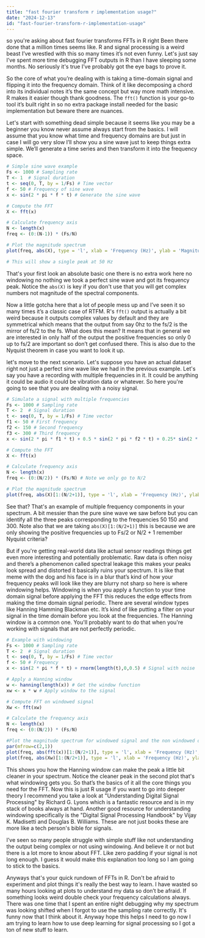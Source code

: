 ```yaml
---
title: "fast fourier transform r implementation usage?"
date: "2024-12-13"
id: "fast-fourier-transform-r-implementation-usage"
---
```


 so you're asking about fast fourier transforms FFTs in R right Been there done that a million times seems like. R and signal processing is a weird beast I’ve wrestled with this so many times it’s not even funny. Let's just say I’ve spent more time debugging FFT outputs in R than I have sleeping some months. No seriously it's true I’ve probably got the eye bags to prove it.

So the core of what you’re dealing with is taking a time-domain signal and flipping it into the frequency domain.  Think of it like decomposing a chord into its individual notes it’s the same concept but way more math intensive. R makes it easier though thank goodness. The `fft()` function is your go-to tool it’s built right in so no extra package install needed for the basic implementation but beware there are nuances.

Let's start with something dead simple because it seems like you may be a beginner you know never assume always start from the basics. I will assume that you know what time and frequency domains are but just in case I will go very slow I’ll show you a sine wave just to keep things extra simple. We’ll generate a time series and then transform it into the frequency space.

```R
# Simple sine wave example
Fs <- 1000 # Sampling rate
T <- 1  # Signal duration
t <- seq(0, T, by = 1/Fs) # Time vector
f <- 50 # Frequency of sine wave
x <- sin(2 * pi * f * t) # Generate the sine wave

# Compute the FFT
X <- fft(x)

# Calculate frequency axis
N <- length(x)
freq <- (0:(N-1)) * (Fs/N)

# Plot the magnitude spectrum
plot(freq, abs(X), type = 'l', xlab = 'Frequency (Hz)', ylab = 'Magnitude')

# This will show a single peak at 50 Hz
```

That's your first look an absolute basic one there is no extra work here no windowing no nothing we took a perfect sine wave and got its frequency peak. Notice the `abs(X)` is key if you don't use that you will get complex numbers not magnitude of the spectral components.

Now a little gotcha here that a lot of people mess up and I’ve seen it so many times it’s a classic case of RTFM. R's `fft()` output is actually a bit weird because it outputs complex values by default and they are symmetrical which means that the output from say 0hz to the fs/2 is the mirror of fs/2 to the fs. What does this mean? It means that in general we are interested in only half of the output the positive frequencies so only 0 up to fs/2 are important so don’t get confused there. This is also due to the Nyquist theorem in case you want to look it up.

let's move to the next scenario. Let's suppose you have an actual dataset right not just a perfect sine wave like we had in the previous example. Let's say you have a recording with multiple frequencies in it. It could be anything it could be audio it could be vibration data or whatever. So here you're going to see that you are dealing with a noisy signal.

```R
# Simulate a signal with multiple frequencies
Fs <- 1000 # Sampling rate
T <- 2  # Signal duration
t <- seq(0, T, by = 1/Fs) # Time vector
f1 <- 50 # First frequency
f2 <- 150 # Second frequency
f3 <- 300 # Third frequency
x <- sin(2 * pi * f1 * t) + 0.5 * sin(2 * pi * f2 * t) + 0.25* sin(2 * pi * f3 * t) + rnorm(length(t),0,0.2) # Signal with three frequencies and noise

# Compute the FFT
X <- fft(x)

# Calculate frequency axis
N <- length(x)
freq <- (0:(N/2)) * (Fs/N) # Note we only go to N/2

# Plot the magnitude spectrum
plot(freq, abs(X)[1:(N/2+1)], type = 'l', xlab = 'Frequency (Hz)', ylab = 'Magnitude', main = "Multi Frequency Signal")
```

See that? That's an example of multiple frequency components in your spectrum. A bit messier than the pure sine wave we saw before but you can identify all the three peaks corresponding to the frequencies 50 150 and 300. Note also that we are taking `abs(X)[1:(N/2+1)]` this is because we are only showing the positive frequencies up to Fs/2 or N/2 + 1 remember Nyquist criteria?

But if you're getting real-world data like actual sensor readings things get even more interesting and potentially problematic. Raw data is often noisy and there’s a phenomenon called spectral leakage this makes your peaks look spread and distorted it basically ruins your spectrum. It is like that meme with the dog and his face is in a blur that’s kind of how your frequency peaks will look like they are blurry not sharp so here is where windowing helps. Windowing is when you apply a function to your time domain signal before applying the FFT this reduces the edge effects from making the time domain signal periodic. There are several window types like Hanning Hamming Blackman etc. It’s kind of like putting a filter on your signal in the time domain before you look at the frequencies. The Hanning window is a common one. You'll probably want to do that when you're working with signals that are not perfectly periodic.

```R
# Example with windowing
Fs <- 1000 # Sampling rate
T <- 2  # Signal duration
t <- seq(0, T, by = 1/Fs) # Time vector
f <- 50 # Frequency
x <- sin(2 * pi * f * t) + rnorm(length(t),0,0.5) # Signal with noise

# Apply a Hanning window
w <- hanning(length(x)) # Get the window function
xw <- x * w # Apply window to the signal

# Compute FFT on windowed signal
Xw <- fft(xw)

# Calculate the frequency axis
N <- length(x)
freq <- (0:(N/2)) * (Fs/N)

#Plot the magnitude spectrum for windowed signal and the non windowed one
par(mfrow=c(2,1))
plot(freq, abs(fft(x))[1:(N/2+1)], type = 'l', xlab = 'Frequency (Hz)', ylab = 'Magnitude' , main = "No window")
plot(freq, abs(Xw)[1:(N/2+1)], type = 'l', xlab = 'Frequency (Hz)', ylab = 'Magnitude', main = "Windowed Signal" )

```

This shows you how the Hanning window can make the peak a little bit cleaner in your spectrum. Notice the cleaner peak in the second plot that's what windowing gets you. So that’s the basics of it all the core things you need for the FFT.
Now this is just R usage if you want to go into deeper theory I recommend you take a look at "Understanding Digital Signal Processing" by Richard G. Lyons which is a fantastic resource and is in my stack of books always at hand. Another good resource for understanding windowing specifically is the "Digital Signal Processing Handbook" by Vijay K. Madisetti and Douglas B. Williams. These are not just books these are more like a tech person's bible for signals.

I’ve seen so many people struggle with simple stuff like not understanding the output being complex or not using windowing. And believe it or not but there is a lot more to know about FFT. Like zero padding if your signal is not long enough. I guess it would make this explanation too long so I am going to stick to the basics.

Anyways that's your quick rundown of FFTs in R. Don't be afraid to experiment and plot things it's really the best way to learn. I have wasted so many hours looking at plots to understand my data so don’t be afraid. If something looks weird double check your frequency calculations always. There was one time that I spent an entire night debugging why my spectrum was looking shifted when I forgot to use the sampling rate correctly. It's funny now that I think about it. Anyway hope this helps I need to go now I am trying to learn how to use deep learning for signal processing so I got a ton of new stuff to learn.

